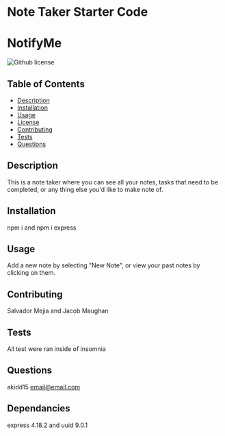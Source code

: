 # Note Taker Starter Code
# NotifyMe
 ![Github license](https://img.shields.io/badge/license--blue.svg)
 ## Table of Contents
 * [Description](#description)
 * [Installation](#installation)
 * [Usage](#usage)
 * [License](#license)
 * [Contributing](#contributors)
 * [Tests](#test)
 * [Questions](#questions)
 ## Description
   This is a note taker where you can see all your notes, tasks that need to be completed, or any thing else you'd like to make note of.
   ## Installation
  npm i and npm i express
  ## Usage
  Add a new note by selecting "New Note", or view your past notes by clicking on them.
  ## Contributing
  Salvador Mejia and Jacob Maughan
  ## Tests
  All test were ran inside of insomnia
  ## Questions
   akidd15
   email@email.com
  ## Dependancies
  express 4.18.2 and uuid 9.0.1
